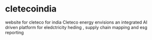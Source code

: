 # cletecoindia
website for cleteco for india 
Cleteco energy envisions an integrated AI driven platform for eledctricity heding , supply chain mapping and esg reporting
